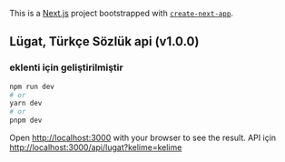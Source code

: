 This is a [Next.js](https://nextjs.org/) project bootstrapped with [`create-next-app`](https://github.com/vercel/next.js/tree/canary/packages/create-next-app).

## Lügat, Türkçe Sözlük api (v1.0.0)

### eklenti için geliştirilmiştir

```bash
npm run dev
# or
yarn dev
# or
pnpm dev
```

Open [http://localhost:3000](http://localhost:3000) with your browser to see the result.
API için [http://localhost:3000/api/lugat?kelime=kelime](http://localhost:3000/api/lugat?kelime=kelime)
